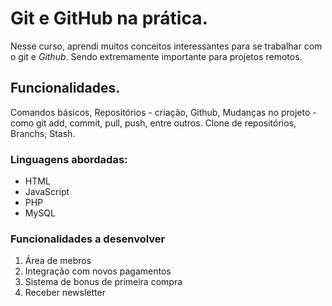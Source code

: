# **Git e GitHub na prática.**

Nesse curso, aprendi muitos conceitos interessantes para se trabalhar com o git e _Github_. Sendo extremamente importante para projetos remotos.

## **Funcionalidades.**

Comandos básicos,
Repositórios - criação, 
Github,
Mudanças no projeto - como git add, commit, pull, push, entre outros.
Clone de repositórios,
Branchs,
Stash.

### **Linguagens abordadas:**

* HTML
* JavaScript
* PHP
* MySQL

### **Funcionalidades a desenvolver**

1. Área de mebros
2. Integração com novos pagamentos
3. Sistema de bonus de primeira compra
4. Receber newsletter 




